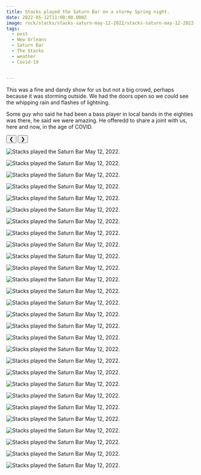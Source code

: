 ```yaml
---
title: Stacks played the Saturn Bar on a stormy Spring night.
date: 2022-05-12T11:00:00.000Z
image: rock/stacks/stacks-saturn-may-12-2022/stacks-saturn-may-12-2022-01.jpg
tags:
  - post 
  - New Orleans
  - Saturn Bar
  - The Stacks
  - weather
  - Covid-19


---
```


This was a fine and dandy show for us but not a big crowd, perhaps because it was storming outside. We had the doors open so we could see the whipping rain and flashes of lightning.

Some guy who said he had been a bass player in local bands in the eighties was there, he said we were amazing. He offeredd to share a joint with us, here and now, in the age of COVID.

<div id="viewport">
    <button id="buttonPrevious">&#10094;</button>
    <button id="buttonNext">&#10095;</button>

![Stacks played the Saturn Bar May 12, 2022.](/static/img/rock/stacks/stacks-saturn-may-12-2022/stacks-saturn-may-12-2022-01.jpg)

![Stacks played the Saturn Bar May 12, 2022.](/static/img/rock/stacks/stacks-saturn-may-12-2022/stacks-saturn-may-12-2022-02.jpg)

![Stacks played the Saturn Bar May 12, 2022.](/static/img/rock/stacks/stacks-saturn-may-12-2022/stacks-saturn-may-12-2022-03.jpg)

![Stacks played the Saturn Bar May 12, 2022.](/static/img/rock/stacks/stacks-saturn-may-12-2022/stacks-saturn-may-12-2022-04.jpg)

![Stacks played the Saturn Bar May 12, 2022.](/static/img/rock/stacks/stacks-saturn-may-12-2022/stacks-saturn-may-12-2022-05.jpg)

![Stacks played the Saturn Bar May 12, 2022.](/static/img/rock/stacks/stacks-saturn-may-12-2022/stacks-saturn-may-12-2022-06.jpg)

![Stacks played the Saturn Bar May 12, 2022.](/static/img/rock/stacks/stacks-saturn-may-12-2022/stacks-saturn-may-12-2022-07.jpg)

![Stacks played the Saturn Bar May 12, 2022.](/static/img/rock/stacks/stacks-saturn-may-12-2022/stacks-saturn-may-12-2022-08.jpg)

![Stacks played the Saturn Bar May 12, 2022.](/static/img/rock/stacks/stacks-saturn-may-12-2022/stacks-saturn-may-12-2022-09.jpg)

![Stacks played the Saturn Bar May 12, 2022.](/static/img/rock/stacks/stacks-saturn-may-12-2022/stacks-saturn-may-12-2022-10.jpg)

![Stacks played the Saturn Bar May 12, 2022.](/static/img/rock/stacks/stacks-saturn-may-12-2022/stacks-saturn-may-12-2022-11.jpg)

![Stacks played the Saturn Bar May 12, 2022.](/static/img/rock/stacks/stacks-saturn-may-12-2022/stacks-saturn-may-12-2022-12.jpg)

![Stacks played the Saturn Bar May 12, 2022.](/static/img/rock/stacks/stacks-saturn-may-12-2022/stacks-saturn-may-12-2022-13.jpg")

![Stacks played the Saturn Bar May 12, 2022.](/static/img/rock/stacks/stacks-saturn-may-12-2022/stacks-saturn-may-12-2022-14.jpg)

![Stacks played the Saturn Bar May 12, 2022.](/static/img/rock/stacks/stacks-saturn-may-12-2022/stacks-saturn-may-12-2022-15.jpg)

![Stacks played the Saturn Bar May 12, 2022.](/static/img/rock/stacks/stacks-saturn-may-12-2022/stacks-saturn-may-12-2022-16.jpg)

![Stacks played the Saturn Bar May 12, 2022.](/static/img/rock/stacks/stacks-saturn-may-12-2022/stacks-saturn-may-12-2022-17.jpg)

![Stacks played the Saturn Bar May 12, 2022.](/static/img/rock/stacks/stacks-saturn-may-12-2022/stacks-saturn-may-12-2022-18.jpg)

![Stacks played the Saturn Bar May 12, 2022.](/static/img/rock/stacks/stacks-saturn-may-12-2022/stacks-saturn-may-12-2022-19.jpg)

![Stacks played the Saturn Bar May 12, 2022.](/static/img/rock/stacks/stacks-saturn-may-12-2022/stacks-saturn-may-12-2022-20.jpg)

![Stacks played the Saturn Bar May 12, 2022.](/static/img/rock/stacks/stacks-saturn-may-12-2022/stacks-saturn-may-12-2022-21.jpg)

![Stacks played the Saturn Bar May 12, 2022.](/static/img/rock/stacks/stacks-saturn-may-12-2022/stacks-saturn-may-12-2022-22.jpg)

![Stacks played the Saturn Bar May 12, 2022.](/static/img/rock/stacks/stacks-saturn-may-12-2022/stacks-saturn-may-12-2022-23.jpg)

![Stacks played the Saturn Bar May 12, 2022.](/static/img/rock/stacks/stacks-saturn-may-12-2022/stacks-saturn-may-12-2022-24.jpg)

![Stacks played the Saturn Bar May 12, 2022.](/static/img/rock/stacks/stacks-saturn-may-12-2022/stacks-saturn-may-12-2022-25.jpg)

![Stacks played the Saturn Bar May 12, 2022.](/static/img/rock/stacks/stacks-saturn-may-12-2022/stacks-saturn-may-12-2022-26.jpg)

![Stacks played the Saturn Bar May 12, 2022.](/static/img/rock/stacks/stacks-saturn-may-12-2022/stacks-saturn-may-12-2022-27.jpg)

![Stacks played the Saturn Bar May 12, 2022.](/static/img/rock/stacks/stacks-saturn-may-12-2022/stacks-saturn-may-12-2022-28.jpg)

</div>
<div id="caption"></div>

